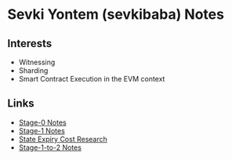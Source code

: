 # Sevki Yontem (sevkibaba) Notes

## Interests

- Witnessing
- Sharding
- Smart Contract Execution in the EVM context

## Links

- [Stage-0 Notes](./Stage-0-Notes.md)
- [Stage-1 Notes](./Stage-1-Notes.md)
- [State Expiry Cost Research](./State-Expiry-Cost-Research.md)
- [Stage-1-to-2 Notes](./Stage-1-to-2.md)